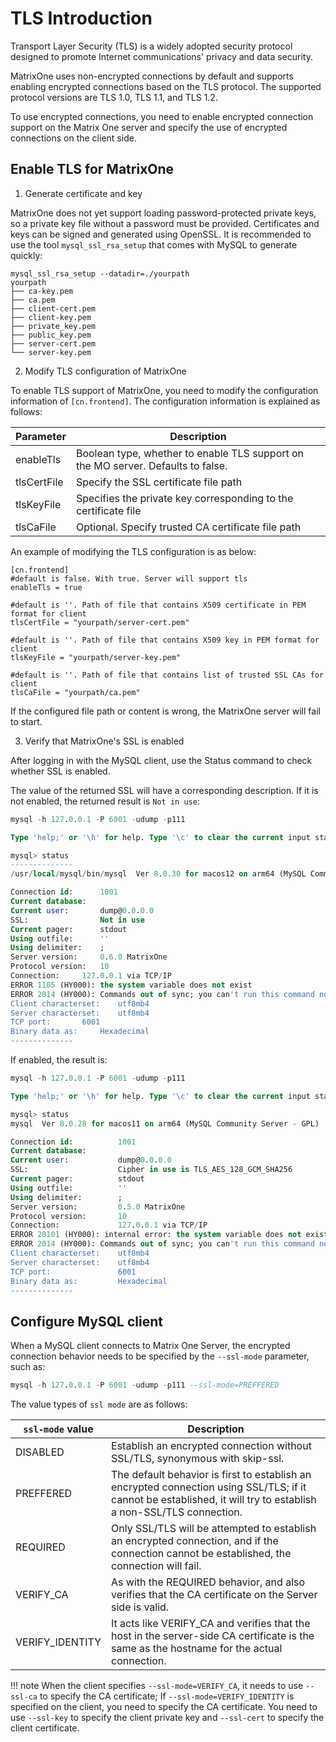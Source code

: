 # TLS Introduction

Transport Layer Security (TLS) is a widely adopted security protocol designed to promote Internet communications' privacy and data security.

MatrixOne uses non-encrypted connections by default and supports enabling encrypted connections based on the TLS protocol. The supported protocol versions are TLS 1.0, TLS 1.1, and TLS 1.2.

To use encrypted connections, you need to enable encrypted connection support on the Matrix One server and specify the use of encrypted connections on the client side.

## Enable TLS for MatrixOne

1. Generate certificate and key

MatrixOne does not yet support loading password-protected private keys, so a private key file without a password must be provided. Certificates and keys can be signed and generated using OpenSSL. It is recommended to use the tool `mysql_ssl_rsa_setup` that comes with MySQL to generate quickly:

```
mysql_ssl_rsa_setup --datadir=./yourpath
yourpath
├── ca-key.pem
├── ca.pem
├── client-cert.pem
├── client-key.pem
├── private_key.pem
├── public_key.pem
├── server-cert.pem
└── server-key.pem
```

2. Modify TLS configuration of MatrixOne

To enable TLS support of MatrixOne, you need to modify the configuration information of `[cn.frontend]`. The configuration information is explained as follows:

|Parameter| Description|
|---|---|
|enableTls|Boolean type, whether to enable TLS support on the MO server. Defaults to false.|
|tlsCertFile|Specify the SSL certificate file path|
|tlsKeyFile|Specifies the private key corresponding to the certificate file|
|tlsCaFile|Optional. Specify trusted CA certificate file path|

An example of modifying the TLS configuration is as below:

```
[cn.frontend]
#default is false. With true. Server will support tls
enableTls = true

#default is ''. Path of file that contains X509 certificate in PEM format for client
tlsCertFile = "yourpath/server-cert.pem"

#default is ''. Path of file that contains X509 key in PEM format for client
tlsKeyFile = "yourpath/server-key.pem"

#default is ''. Path of file that contains list of trusted SSL CAs for client
tlsCaFile = "yourpath/ca.pem"
```

If the configured file path or content is wrong, the MatrixOne server will fail to start.

3. Verify that MatrixOne's SSL is enabled

After logging in with the MySQL client, use the Status command to check whether SSL is enabled.

The value of the returned SSL will have a corresponding description. If it is not enabled, the returned result is `Not in use`:

```sql
mysql -h 127.0.0.1 -P 6001 -udump -p111

Type 'help;' or '\h' for help. Type '\c' to clear the current input statement.

mysql> status
--------------
/usr/local/mysql/bin/mysql  Ver 8.0.30 for macos12 on arm64 (MySQL Community Server - GPL)

Connection id:		1001
Current database:
Current user:		dump@0.0.0.0
SSL:			    Not in use
Current pager:		stdout
Using outfile:		''
Using delimiter:	;
Server version:		0.6.0 MatrixOne
Protocol version:	10
Connection:		127.0.0.1 via TCP/IP
ERROR 1105 (HY000): the system variable does not exist
ERROR 2014 (HY000): Commands out of sync; you can't run this command now
Client characterset:	utf8mb4
Server characterset:	utf8mb4
TCP port:		6001
Binary data as:		Hexadecimal
--------------
```

If enabled, the result is:

```sql
mysql -h 127.0.0.1 -P 6001 -udump -p111

Type 'help;' or '\h' for help. Type '\c' to clear the current input statement.

mysql> status
mysql  Ver 8.0.28 for macos11 on arm64 (MySQL Community Server - GPL)

Connection id:          1001
Current database:
Current user:           dump@0.0.0.0
SSL:                    Cipher in use is TLS_AES_128_GCM_SHA256
Current pager:          stdout
Using outfile:          ''
Using delimiter:        ;
Server version:         0.5.0 MatrixOne
Protocol version:       10
Connection:             127.0.0.1 via TCP/IP
ERROR 20101 (HY000): internal error: the system variable does not exist
ERROR 2014 (HY000): Commands out of sync; you can't run this command now
Client characterset:    utf8mb4
Server characterset:    utf8mb4
TCP port:               6001
Binary data as:         Hexadecimal
--------------
```

## Configure MySQL client

When a MySQL client connects to Matrix One Server, the encrypted connection behavior needs to be specified by the `--ssl-mode` parameter, such as:

```sql
mysql -h 127.0.0.1 -P 6001 -udump -p111 --ssl-mode=PREFFERED
```

The value types of `ssl mode` are as follows:

|`ssl-mode` value|Description|
|---|---|
|DISABLED|Establish an encrypted connection without SSL/TLS, synonymous with skip-ssl.|
|PREFFERED|The default behavior is first to establish an encrypted connection using SSL/TLS; if it cannot be established, it will try to establish a non-SSL/TLS connection.|
|REQUIRED|Only SSL/TLS will be attempted to establish an encrypted connection, and if the connection cannot be established, the connection will fail.|
|VERIFY_CA|As with the REQUIRED behavior, and also verifies that the CA certificate on the Server side is valid.|
|VERIFY_IDENTITY|It acts like VERIFY_CA and verifies that the host in the server-side CA certificate is the same as the hostname for the actual connection.|

!!! note
    When the client specifies `--ssl-mode=VERIFY_CA`, it needs to use `--ssl-ca` to specify the CA certificate;
    If `--ssl-mode=VERIFY_IDENTITY` is specified on the client, you need to specify the CA certificate. You need to use `--ssl-key` to specify the client private key and `--ssl-cert` to specify the client certificate.
